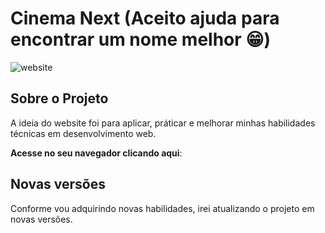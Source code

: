 # Cinema Next (Aceito ajuda para encontrar um nome melhor 😁)
<div style="display: inline-block">
    <img src="readme/website.png" alt="website">
</div>

## Sobre o Projeto
A ideia do website foi para aplicar, práticar e melhorar minhas habilidades técnicas em desenvolvimento web. 

**Acesse no seu navegador clicando aqui**: 

## Novas versões
Conforme vou adquirindo novas habilidades, irei atualizando o projeto em novas versões. 